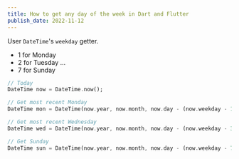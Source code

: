 ```yaml
---
title: How to get any day of the week in Dart and Flutter
publish_date: 2022-11-12
---
```


User `DateTime`'s `weekday` getter.

- 1 for Monday
- 2 for Tuesday
  ...
- 7 for Sunday

```dart
// Today
DateTime now = DateTime.now();

// Get most recent Monday
DateTime mon = DateTime(now.year, now.month, now.day - (now.weekday - 1));

// Get most recent Wednesday
DateTime wed = DateTime(now.year, now.month, now.day - (now.weekday - 3));

// Get Sunday
DateTime sun = DateTime(now.year, now.month, now.day - (now.weekday - 7));

```
